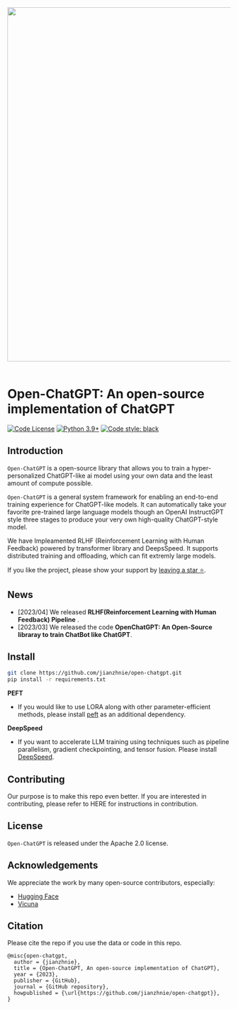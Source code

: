 <div align="center">
  <img src="assets/logo.png" width="800"/>
<div>&nbsp;</div>
</div>

# Open-ChatGPT: An open-source implementation of ChatGPT

[![Code License](https://img.shields.io/badge/Code%20License-Apache_2.0-green.svg)](https://github.com/jianzhnie/open-chatgpt/blob/main/LICENSE)
[![Python 3.9+](https://img.shields.io/badge/python-3.9+-blue.svg)](https://www.python.org/downloads/release/python-390/)
[![Code style: black](https://img.shields.io/badge/code%20style-black-000000.svg)](https://github.com/psf/black)

## Introduction

`Open-ChatGPT` is a open-source library that allows you to train a hyper-personalized ChatGPT-like ai model using your own data and the least amount of compute possible.

`Open-ChatGPT` is a general system framework for enabling an end-to-end training experience for ChatGPT-like models. It can automatically take your favorite pre-trained large language models though an OpenAI InstructGPT style three stages to produce your very own high-quality ChatGPT-style model.

We have Impleamented RLHF (Reinforcement Learning with Human Feedback) powered by transformer library and DeepsSpeed. It supports distributed training and offloading, which can fit extremly large models.

If you like the project, please show your support by [leaving a star ⭐](https://github.com/jianzhnie/open-chatgpt/stargazers).

## News

- \[2023/04\] We released **RLHF(Reinforcement Learning with Human Feedback)  Pipeline** .
- \[2023/03\] We released the code **OpenChatGPT: An Open-Source libraray to train ChatBot like ChatGPT**.

## Install

```bash
git clone https://github.com/jianzhnie/open-chatgpt.git
pip install -r requirements.txt
```

**PEFT**

- If you would like to use LORA along with other parameter-efficient methods, please install [peft](https://github.com/huggingface/peft) as an additional dependency.

**DeepSpeed**

- If you want to  accelerate LLM training using techniques such as pipeline parallelism, gradient checkpointing, and tensor fusion. Please install [DeepSpeed](https://github.com/microsoft/DeepSpeed).

## Contributing

Our purpose is to make this repo even better. If you are interested in contributing, please refer to HERE for instructions in contribution.

## License

`Open-ChatGPT` is released under the Apache 2.0 license.

## Acknowledgements

We appreciate the work by many open-source contributors, especially:

- [Hugging Face](https://huggingface.co/)
- [Vicuna](https://github.com/lm-sys/FastChat/)

## Citation

Please cite the repo if you use the data or code in this repo.

```
@misc{open-chatgpt,
  author = {jianzhnie},
  title = {Open-ChatGPT, An open-source implementation of ChatGPT},
  year = {2023},
  publisher = {GitHub},
  journal = {GitHub repository},
  howpublished = {\url{https://github.com/jianzhnie/open-chatgpt}},
}
```
